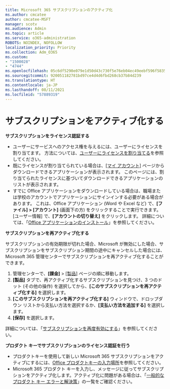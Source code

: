 ```yaml
---
title: Microsoft 365 サブスクリプションのアクティブ化
ms.author: cmcatee
author: cmcatee-MSFT
manager: scotv
ms.audience: Admin
ms.topic: article
ms.service: o365-administration
ROBOTS: NOINDEX, NOFOLLOW
localization_priority: Priority
ms.collection: Adm_O365
ms.custom:
- "1500028"
- "4744"
ms.openlocfilehash: 05c6df5290e079e1d50d43c730f5e76eb04ec49eebf596f5835e4f8939e968a4
ms.sourcegitcommit: 920051182781bd97ce4d4d6fbd268cb37b84d239
ms.translationtype: HT
ms.contentlocale: ja-JP
ms.lasthandoff: 08/11/2021
ms.locfileid: "57889319"
---
```

# <a name="activate-your-subscription"></a>サブスクリプションをアクティブ化する

**サブスクリプションをライセンス認証する**

- ユーザーにサービスへのアクセス権を与えるには、ユーザーにライセンスを割り当てます。 方法については、[ユーザーにライセンスを割り当てる](https://docs.microsoft.com/microsoft-365/admin/manage/assign-licenses-to-users)を参照してください。
- 既にライセンスが割り当てられている場合は、[[マイ アカウント]](https://portal.office.com/account/#installs) ページからダウンロードできるアプリケーションが表示されます。 このページには、割り当てられたライセンスに基づいてダウンロードできるアプリケーションのリストが表示されます。
- すでに Office アプリケーションをダウンロードしている場合は、職場または学校のアカウントでアプリケーションにサインインする必要がある場合があります。 これは、Office アプリケーション (Word や Excel など) で、**[ファイル] > [アカウント]** (画面下の方) をクリックすることで実行できます。 [ユーザー情報] で、**[アカウントの切り替え]** をクリックします。 詳細については、「[Office アプリケーションのインストール](https://docs.microsoft.com/microsoft-365/admin/setup/install-applications)」を参照してください。

**サブスクリプションを再アクティブ化する**

サブスクリプションの有効期限が切れた場合、Microsoft が無効にした場合、サブスクリプションをサブスクリプション期間の途中にキャンセルした場合には、Microsoft 365 管理センターでサブスクリプションを再アクティブ化することができます。

1. 管理センターで、**[課金]** > [[製品]](https://go.microsoft.com/fwlink/p/?linkid=842054) ページの順に移動します。
2. **[製品]** タブで、再アクティブ化するサブスクリプションを見つけ、3 つのドット (その他の操作) を選択してから、**[このサブスクリプションを再アクティブ化する]** を選択します。
3. **[このサブスクリプションを再アクティブ化する]** ウィンドウで、ドロップダウン リストから支払い方法を選択するか、**[支払い方法を追加する]** を選択します。
4. **[保存]** を選択します。

詳細については、「[サブスクリプションを再度有効にする](https://docs.microsoft.com/microsoft-365/commerce/subscriptions/reactivate-your-subscription)」を参照してください。

**プロダクト キーでサブスクリプションのライセンス認証を行う**

- プロダクトキーを使用して新しい Microsoft 365 サブスクリプションをアクティブにするには、[Office プロダクトキーの入力場所](https://support.office.com/article/where-to-enter-your-office-product-key-0a82e5ae-739e-4b92-a6f4-2ec780c185db)を参照してください。
- Microsoft 365 プロダクト キーを入力し、メッセージに従ってサブスクリプションをアクティブ化します。アクティブ化に問題がある場合は、「[一般的なプロダクト キー エラーと解決策](https://docs.microsoft.com/microsoft-365/commerce/product-key-errors-and-solutions)」の一覧をご確認ください。